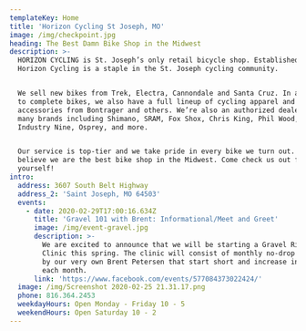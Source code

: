 ```yaml
---
templateKey: Home
title: 'Horizon Cycling St Joseph, MO'
image: /img/checkpoint.jpg
heading: The Best Damn Bike Shop in the Midwest
description: >-
  HORIZON CYCLING is St. Joseph’s only retail bicycle shop. Established in 2012,
  Horizon Cycling is a staple in the St. Joseph cycling community.


  We sell new bikes from Trek, Electra, Cannondale and Santa Cruz. In addition
  to complete bikes, we also have a full lineup of cycling apparel and
  accessories from Bontrager and others. We’re also an authorized dealer for
  many brands including Shimano, SRAM, Fox Shox, Chris King, Phil Wood, Hope,
  Industry Nine, Osprey, and more.


  Our service is top-tier and we take pride in every bike we turn out. We truly
  believe we are the best bike shop in the Midwest. Come check us out for
  yourself!
intro:
  address: 3607 South Belt Highway
  address_2: 'Saint Joseph, MO 64503'
  events:
    - date: 2020-02-29T17:00:16.634Z
      title: 'Gravel 101 with Brent: Informational/Meet and Greet'
      image: /img/event-gravel.jpg
      description: >-
        We are excited to announce that we will be starting a Gravel Riding 101
        Clinic this spring. The clinic will consist of monthly no-drop rides led
        by our very own Brent Petersen that start short and increase in distance
        each month.
      link: 'https://www.facebook.com/events/577084373022424/'
  image: /img/Screenshot 2020-02-25 21.31.17.png
  phone: 816.364.2453
  weekdayHours: Open Monday - Friday 10 - 5
  weekendHours: Open Saturday 10 - 2
---
```


